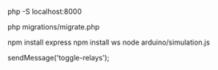 php -S localhost:8000

php migrations/migrate.php

npm install express
npm install ws
node arduino/simulation.js

sendMessage('toggle-relays');